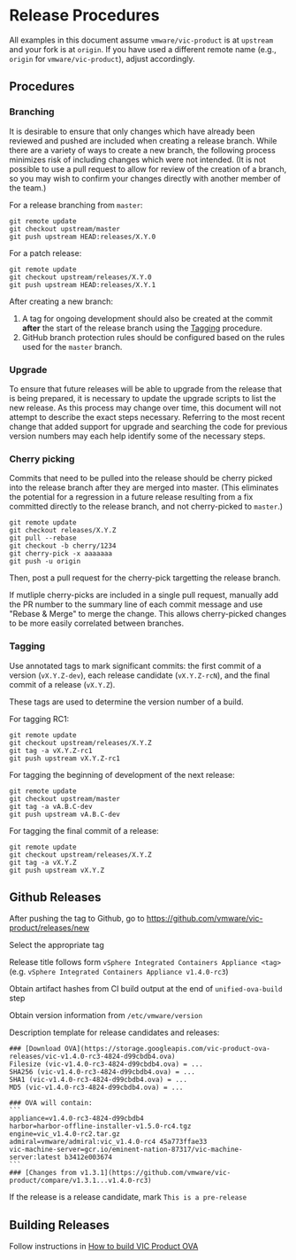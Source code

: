 # Release Procedures

All examples in this document assume `vmware/vic-product` is at `upstream` and
your fork is at `origin`. If you have used a different remote name (e.g.,
`origin` for `vmware/vic-product`), adjust accordingly.


## Procedures

### Branching

It is desirable to ensure that only changes which have already been reviewed and
pushed are included when creating a release branch. While there are a variety of
ways to create a new branch, the following process minimizes risk of including
changes which were not intended. (It is not possible to use a pull request to
allow for review of the creation of a branch, so you may wish to confirm your
changes directly with another member of the team.)

For a release branching from `master`:
```
git remote update
git checkout upstream/master
git push upstream HEAD:releases/X.Y.0
```

For a patch release:
```
git remote update
git checkout upstream/releases/X.Y.0
git push upstream HEAD:releases/X.Y.1
```

After creating a new branch:

1. A tag for ongoing development should also be created at the commit **after**
   the start of the release branch using the [Tagging](#Tagging) procedure.
2. GitHub branch protection rules should be configured based on the rules used
   for the `master` branch.


### Upgrade

To ensure that future releases will be able to upgrade from the release that is
being prepared, it is necessary to update the upgrade scripts to list the new
release. As this process may change over time, this document will not attempt to
describe the exact steps necessary. Referring to the most recent change that
added support for upgrade and searching the code for previous version numbers
may each help identify some of the necessary steps.


### Cherry picking

Commits that need to be pulled into the release should be cherry picked into the
release branch after they are merged into master. (This eliminates the potential
for a regression in a future release resulting from a fix committed directly to
the release branch, and not cherry-picked to `master`.)

```
git remote update
git checkout releases/X.Y.Z
git pull --rebase
git checkout -b cherry/1234
git cherry-pick -x aaaaaaa
git push -u origin
```

Then, post a pull request for the cherry-pick targetting the release branch.

If mutliple cherry-picks are included in a single pull request, manually add the
PR number to the summary line of each commit message and use "Rebase & Merge" to
merge the change. This allows cherry-picked changes to be more easily correlated
between branches.


### Tagging

Use annotated tags to mark significant commits: the first commit of a version
(`vX.Y.Z-dev`), each release candidate (`vX.Y.Z-rcN`), and the final commit of a
release (`vX.Y.Z`).

These tags are used to determine the version number of a build.

For tagging RC1:
```
git remote update
git checkout upstream/releases/X.Y.Z
git tag -a vX.Y.Z-rc1
git push upstream vX.Y.Z-rc1
```

For tagging the beginning of development of the next release:
```
git remote update
git checkout upstream/master
git tag -a vA.B.C-dev
git push upstream vA.B.C-dev
```

For tagging the final commit of a release:
```
git remote update
git checkout upstream/releases/X.Y.Z
git tag -a vX.Y.Z
git push upstream vX.Y.Z
```

## Github Releases

After pushing the tag to Github, go to https://github.com/vmware/vic-product/releases/new

Select the appropriate tag

Release title follows form `vSphere Integrated Containers Appliance <tag>` (e.g. `vSphere Integrated Containers Appliance v1.4.0-rc3`)

Obtain artifact hashes from CI build output at the end of `unified-ova-build` step

Obtain version information from `/etc/vmware/version`

Description template for release candidates and releases:

```````
### [Download OVA](https://storage.googleapis.com/vic-product-ova-releases/vic-v1.4.0-rc3-4824-d99cbdb4.ova)
Filesize (vic-v1.4.0-rc3-4824-d99cbdb4.ova) = ...
SHA256 (vic-v1.4.0-rc3-4824-d99cbdb4.ova) = ...
SHA1 (vic-v1.4.0-rc3-4824-d99cbdb4.ova) = ...
MD5 (vic-v1.4.0-rc3-4824-d99cbdb4.ova) = ...

### OVA will contain:
```
appliance=v1.4.0-rc3-4824-d99cbdb4
harbor=harbor-offline-installer-v1.5.0-rc4.tgz
engine=vic_v1.4.0-rc2.tar.gz
admiral=vmware/admiral:vic_v1.4.0-rc4 45a773ffae33
vic-machine-server=gcr.io/eminent-nation-87317/vic-machine-server:latest b3412e003674
```
### [Changes from v1.3.1](https://github.com/vmware/vic-product/compare/v1.3.1...v1.4.0-rc3)

```````

If the release is a release candidate, mark `This is a pre-release`

## Building Releases

Follow instructions in [How to build VIC Product OVA](BUILD.md)
